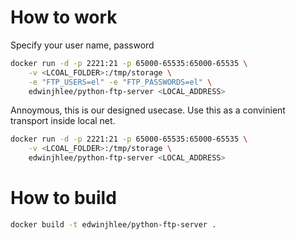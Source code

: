 # How to work

Specify your user name, password

```bash
docker run -d -p 2221:21 -p 65000-65535:65000-65535 \
    -v <LCOAL_FOLDER>:/tmp/storage \
    -e "FTP_USERS=el" -e "FTP_PASSWORDS=el" \
    edwinjhlee/python-ftp-server <LOCAL_ADDRESS>
```

Annoymous, this is our designed usecase. Use this as a convinient transport inside local net.

```bash
docker run -d -p 2221:21 -p 65000-65535:65000-65535 \
    -v <LCOAL_FOLDER>:/tmp/storage \
    edwinjhlee/python-ftp-server <LOCAL_ADDRESS>
```

# How to build

```bash
docker build -t edwinjhlee/python-ftp-server .
```
